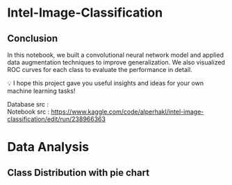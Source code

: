 # Intel-Image-Classification

## Conclusion

In this notebook, we built a convolutional neural network model and applied data augmentation techniques to improve generalization. We also visualized ROC curves for each class to evaluate the performance in detail.

💡 I hope this project gave you useful insights and ideas for your own machine learning tasks!

Database src :  </br>
Notebook src : https://www.kaggle.com/code/alperhakl/intel-image-classification/edit/run/238966363


# Data Analysis

## Class Distribution with pie chart


